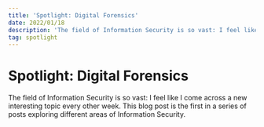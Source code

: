 ```yaml
---
title: 'Spotlight: Digital Forensics'
date: 2022/01/18
description: 'The field of Information Security is so vast: I feel like I come across a new interesting topic every other week. This blog post is the first in a series of posts exploring different areas of Information Security.'
tag: spotlight
---
```


# Spotlight: Digital Forensics

The field of Information Security is so vast: I feel like I come across a new interesting topic every other week. This blog post is the first in a series of posts exploring different areas of Information Security.
